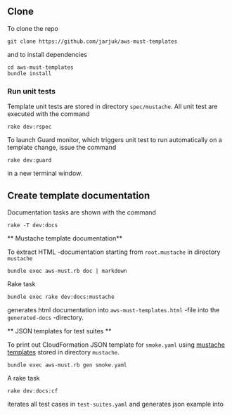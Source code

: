 ## Clone

To clone the repo

	git clone https://github.com/jarjuk/aws-must-templates
	
and to install dependencies

	cd aws-must-templates
	bundle install

### Run unit tests

Template unit tests are stored in directory `spec/mustache`. All unit
test are executed with the command

	rake dev:rspec


To launch Guard monitor, which triggers unit test to run automatically
on a template change, issue the command

    rake dev:guard
	
in a new terminal window.


## Create template documentation

Documentation tasks are shown with the command

	rake -T dev:docs

** Mustache template documentation**

To extract HTML -documentation starting from `root.mustache` in
directory `mustache`


	bundle exec aws-must.rb doc | markdown
	
Rake task

	bundle exec rake dev:docs:mustache
	
generates html documentation into `aws-must-templates.html` -file into
the `generated-docs` -directory.

** JSON templates for test suites **

To print out CloudFormation JSON template for `smoke.yaml` using
[mustache templates](https://mustache.github.io/mustache.5.html)
stored in directory `mustache`.

	bundle exec aws-must.rb gen smoke.yaml
	
A rake task

	rake dev:docs:cf
	
iterates all test cases in `test-suites.yaml` and generates json
example into
